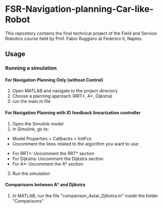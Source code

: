 # FSR-Navigation-planning-Car-like-Robot
This repository contains the final technical project of the Field and Service Robotics course held by Prof. Fabio Ruggiero at Federico II, Naples.

## Usage

### Running a simulation

#### For Navigation Planning Only (without Control)
1. Open MATLAB and navigate to the project directory
2. Choose a planning approach (RRT*, A*, Dijkstra)
3. run the main.m file

#### For Navigation Planning with IO feedback linearization controller 
1. Open the Simulink model
2. In Simulink, go to:
- Model Properties > Callbacks > InitFcn
- Uncomment the lines related to the algorithm you want to use:
* For RRT*: Uncomment the RRT* section
* For Dijkstra: Uncomment the Dijkstra section
* For A*: Uncomment the A* section
3. Run the simulation

#### Comparisons between A* and Djikstra
1. In MATLAB, run the file "comparison_Astar_Djikstra.m" inside the folder "Comparisons"
   
   
   
   
